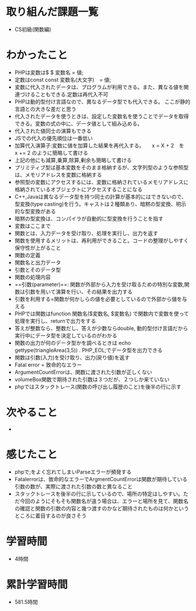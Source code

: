 # 取り組んだ課題一覧
- CS初級(関数編)

# わかったこと
- PHPは変数は$ $ 変数名 = 値;
- 定数はconst const 変数名(大文字)　= 値;
- 変数に代入されたデータは、プログラムが利用できる。また、異なる値を関連づけることもできる.定数は再代入不可
- PHPは動的型付け言語なので、異なるデータ型でも代入できる。 ここが静的言語との大きな差だと思う
- 代入されたデータを使うときは、設定した変数名を使うことでデータを取得できる。変数の式の中に、データ値として組み込める。
- 代入された値同士の演算もできる
- JSでの代入の優先順位は一番低い
- 加算代入演算子:変数に値を加算した結果を再代入する。　　x = X + 2　を　x += 2 のように簡略して書ける
- 上記の他にも減算,乗算,除算,剰余も簡略して書ける
- プリミティブ型は基本変数をそのまま格納するが、文字列型のような参照型は、メモリアドレスを変数に格納する
- 参照型の変数にアクセスするには、変数に格納されているメモリアドレスに格納されているオブジェクトにアクセスすることになる
- C++,Javaは異なるデータ型を持つ同士の計算が基本的にはできないので、型変換(type casting)を行う。キャストは２種類あり、暗黙の型変換、明示的な型変換がある
- 暗黙の型変換は、コンパイラが自動的に型変換を行うことを指す
- 変数はここまで
- 関数とは、入力データを受け取り、処理を実行し、出力を返す
- 関数を使用するメリットは、再利用ができること。コードの整理がしやすく保守性が上がること
- 関数の定義
- 関数名と出力データ
- 引数とそのデータ型
- 関数の処理内容
- ==引数(parameter)==: 関数が外部から入力を受け取るための特別な変数,関数は引数を用いて演算を行い、その結果を出力する
- 引数を利用する=関数が何かしらの値を必要としているので外部から値を与える
- PHPでは関数はfunction 関数名($変数名, $変数名) で関数内で変数を使って処理を実行し、returnで出力をする
- 答えが整数なら、整数だし、答えが少数ならdouble, 動的型付け言語だから実行中にデータ型を決定しているのがわかる
- 関数の出力が何のデータ型かを調べるときは echo gettype(triangleArea(3,5)) . PHP_EOL;でデータ型を出力できる
- 関数は引数(入力)を受け取り、出力(戻り値)を返す
- Fatal error = 致命的なエラー
- ArgumentCountErrorは、関数に渡された引数が正しくない
- volumeBox関数で期待された引数は３つだが、２つしか来ていない
- phpではスタックトレース(関数の呼び出し履歴のこと)を後半の行に示す

# 次やること
- 

# 感じたこと
- phpで;をよく忘れてしまいParseエラーが頻発する
- Fatalerrorは、致命的なエラーでArgmentCountErrorは関数が期待している引数の数が、実際に渡された引数の数と異なること
- スタックトレースを後半の行に示しているので、場所の特定はしやすい。ただ今回のようにそもそも関数名が違う場合は、エラーと場所を見て、関数名の確認と関数の引数の内容と幾つ渡すのかなど期待されたものは何かというところに着目するのが良さそう

# 学習時間
- 4時間

# 累計学習時間
- 581.5時間
